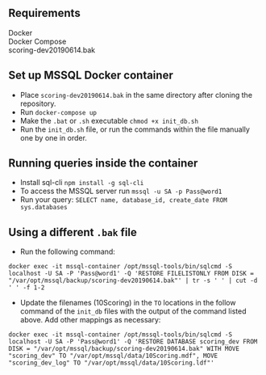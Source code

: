 ## Requirements
Docker  
Docker Compose  
scoring-dev20190614.bak  

## Set up MSSQL Docker container
* Place `scoring-dev20190614.bak` in the same directory after cloning the repository.
* Run `docker-compose up`
* Make the `.bat` or `.sh` executable `chmod +x init_db.sh`
* Run the `init_db.sh` file, or run the commands within the file manually one by one in order.

## Running queries inside the container
* Install sql-cli `npm install -g sql-cli`
* To access the MSSQL server run `mssql -u SA -p Pass@word1`
* Run your query: `SELECT name, database_id, create_date FROM sys.databases`

## Using a different `.bak` file
* Run the following command:  
```shell
docker exec -it mssql-container /opt/mssql-tools/bin/sqlcmd -S localhost -U SA -P 'Pass@word1' -Q 'RESTORE FILELISTONLY FROM DISK = "/var/opt/mssql/backup/scoring-dev20190614.bak"' | tr -s ' ' | cut -d ' ' -f 1-2
```
* Update the filenames (10Scoring) in the `TO` locations in the follow command of the `init_db` files with the output of the command listed above. Add other mappings as necessary:  
```shell
docker exec -it mssql-container /opt/mssql-tools/bin/sqlcmd -S localhost -U SA -P 'Pass@word1' -Q 'RESTORE DATABASE scoring_dev FROM DISK = "/var/opt/mssql/backup/scoring-dev20190614.bak" WITH MOVE "scoring_dev" TO "/var/opt/mssql/data/10Scoring.mdf", MOVE "scoring_dev_log" TO "/var/opt/mssql/data/10Scoring.ldf"'
```